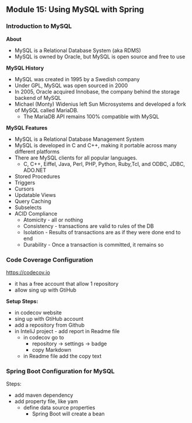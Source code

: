 ## Module 15: Using MySQL with Spring

### Introduction to MySQL
**About**
- MySQL is a Relational Database System (aka RDMS)
- MySQL is owned by Oracle, but MySQL is open source and free to use

**MySQL History**
- MySQL was created in 1995 by a Swedish company
- Under GPL, MySQL was open sourced in 2000
- In 2005, Oracle acquired Innobase, the company behind the storage backend of MySQL
- Michael (Monty) Widenius left Sun Microsystems and developed a fork of MySQL called MariaDB.
    - The MariaDB API remains 100% compatible with MySQL

**MySQL Features**
- MySQL is a Relational Database Management System
- MySQL is developed in C and C++, making it portable across many different platforms
- There are MySQL clients for all popular languages.
    - C, C++, Eiffel, Java, Perl, PHP, Python, Ruby,Tcl, and ODBC, JDBC, ADO.NET
- Stored Procedures
- Triggers
- Cursors
- Updatable Views
- Query Caching
- Subselects
- ACID Compliance
    - Atomicity - all or nothing
    - Consistency - transactions are valid to rules of the DB
    - Isolation - Results of transactions are as if they were done end to end
    - Durability - Once a transaction is committed, it remains so

### Code Coverage Configuration
https://codecov.io
- it has a free account that allow 1 repository
- allow sing up with GtiHub

**Setup Steps:**
- in codecov website
- sing up with GtiHub account
- add a repository from Github
- in InteliJ project - add report in Readme file
    - in codecov go to
        - repository ->  settings -> badge
        - copy Markdown
    - in Readme file add the copy text


### Spring Boot Configuration for MySQL
Steps:
- add maven dependency
- add property file, like yam
    - define data source properties
        - Spring Boot will create a bean